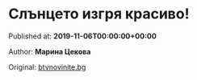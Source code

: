 
# Слънцето изгря красиво!

Published at: **2019-11-06T00:00:00+00:00**

Author: **Марина Цекова**

Original: [btvnovinite.bg](https://btvnovinite.bg/az-reporterut/priroda/slanceto-izgrja-krasivo_536975.html)


